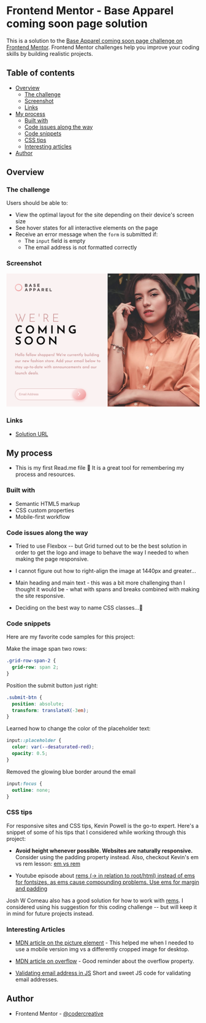 # Frontend Mentor - Base Apparel coming soon page solution

This is a solution to the [Base Apparel coming soon page challenge on Frontend Mentor](https://www.frontendmentor.io/challenges/base-apparel-coming-soon-page-5d46b47f8db8a7063f9331a0). Frontend Mentor challenges help you improve your coding skills by building realistic projects.

## Table of contents

- [Overview](#overview)
  - [The challenge](#the-challenge)
  - [Screenshot](#screenshot)
  - [Links](#links)
- [My process](#my-process)
  - [Built with](#built-with)
  - [Code issues along the way](#code-issues-along-the-way)
  - [Code snippets](#code-snippets)
  - [CSS tips](#css-tips)
  - [Interesting articles](#interesting-articles)
- [Author](#author)

## Overview

### The challenge

Users should be able to:

- View the optimal layout for the site depending on their device's screen size
- See hover states for all interactive elements on the page
- Receive an error message when the `form` is submitted if:
  - The `input` field is empty
  - The email address is not formatted correctly

### Screenshot

![Design preview for the Base Apparel coming soon page coding challenge](./images/base-apparel.png)

### Links

- [Solution URL](https://github.com/codercreative/base-apparel-main)

## My process

- This is my first Read.me file 🎉 It is a great tool for remembering my process and resources.

### Built with

- Semantic HTML5 markup
- CSS custom properties
- Mobile-first workflow

### Code issues along the way

- Tried to use Flexbox -- but Grid turned out to be the best solution in order to get the logo and image to behave the way I needed to when making the page responsive.

- I cannot figure out how to right-align the image at 1440px and greater...

- Main heading and main text - this was a bit more challenging than I thought it would be - what with spans and breaks combined with making the site responsive.

- Deciding on the best way to name CSS classes...🤔

### Code snippets

Here are my favorite code samples for this project:

Make the image span two rows:

```css
.grid-row-span-2 {
  grid-row: span 2;
}
```

Position the submit button just right:

```css
.submit-btn {
  position: absolute;
  transform: translateX(-3em);
}
```

Learned how to change the color of the placeholder text:

```css
input::placeholder {
  color: var(--desaturated-red);
  opacity: 0.5;
}
```

Removed the glowing blue border around the email

```css
input:focus {
  outline: none;
}
```

### CSS tips

For responsive sites and CSS tips, Kevin Powell is the go-to expert. Here's a snippet of some of his tips that I considered while working through this project:

- **Avoid height whenever possible. Websites are naturally responsive.** Consider using the padding property instead. Also, checkout Kevin's em vs rem lesson: [em vs rem](https://youtu.be/_-aDOAMmDHI)

- Youtube episode about
  [rems (-> in relation to root/html) instead of ems for fontsizes, as ems cause compounding problems. Use ems for margin and padding](https://www.youtube.com/watch?v=pautqDqa54I)

Josh W Comeau also has a good solution for how to work with [rems](https://www.joshwcomeau.com/css/surprising-truth-about-pixels-and-accessibility/#the-625-trick). I considered using his suggestion for this coding challenge -- but will keep it in mind for future projects instead.

### Interesting Articles

- [MDN article on the picture element](https://developer.mozilla.org/en-US/docs/Web/HTML/Element/picture) - This helped me when I needed to use a mobile version img vs a differently cropped image for desktop.

- [MDN article on overflow](https://developer.mozilla.org/en-US/docs/Web/CSS/overflow) - Good reminder about the overflow property.

- [Validating email address in JS](https://ui.dev/validate-email-address-javascript)
  Short and sweet JS code for validating email addresses.

## Author

- Frontend Mentor - [@codercreative](https://www.frontendmentor.io/profile/codercreative)
